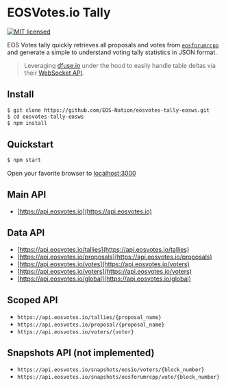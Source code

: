 # EOSVotes.io Tally

[![MIT licensed](https://img.shields.io/badge/license-MIT-blue.svg)](https://raw.githubusercontent.com/EOS-Nation/eosvotes-tally-eosws/master/LICENSE)

EOS Votes tally quickly retrieves all proposals and votes from [`eosforumrcpp`](https://github.com/eoscanada/eosio.forum) and generate a simple to understand voting tally statistics in JSON format.

> Leveraging [dfuse.io](https://dfuse.io) under the hood to easily handle table deltas via their [WebSocket API](https://github.com/dfuse-io/eosws-js).

## Install

```bash
$ git clone https://github.com/EOS-Nation/eosvotes-tally-eosws.git
$ cd eosvotes-tally-eosws
$ npm install
```

## Quickstart

```bash
$ npm start
```

Open your favorite browser to [localhost:3000](http://localhost:3000)

## Main API

- [https://api.eosvotes.io](https://api.eosvotes.io)

## Data API

- [https://api.eosvotes.io/tallies](https://api.eosvotes.io/tallies)
- [https://api.eosvotes.io/proposals](https://api.eosvotes.io/proposals)
- [https://api.eosvotes.io/votes](https://api.eosvotes.io/voters)
- [https://api.eosvotes.io/voters](https://api.eosvotes.io/voters)
- [https://api.eosvotes.io/global](https://api.eosvotes.io/global)

## Scoped API

- `https://api.eosvotes.io/tallies/{proposal_name}`
- `https://api.eosvotes.io/proposal/{proposal_name}`
- `https://api.eosvotes.io/voters/{voter}`

## Snapshots API (not implemented)

- `https://api.eosvotes.io/snapshots/eosio/voters/{block_number}`
- `https://api.eosvotes.io/snapshots/eosforumrcpp/vote/{block_number}`
